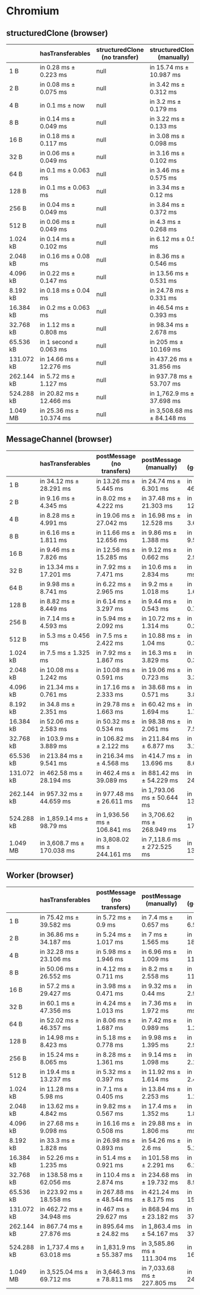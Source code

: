# Chromium

## structuredClone (browser)

|            | hasTransferables        | structuredClone (no transfer) | structuredClone (manually) | structuredClone (getTransferable*) | structuredClone (getTransferables) |
| ---------- | ----------------------- | ----------------------------- | -------------------------- | ---------------------------------- | ---------------------------------- |
| 1 B        | in 0.28 ms ± 0.223 ms   | null                          | in 15.74 ms ± 10.987 ms    | in 5.92 ms ± 2.861 ms              | in 3.52 ms ± 0.194 ms              |
| 2 B        | in 0.08 ms ± 0.075 ms   | null                          | in 3.42 ms ± 0.312 ms      | in 4.42 ms ± 1.102 ms              | in 3.66 ms ± 0.233 ms              |
| 4 B        | in 0.1 ms ± now         | null                          | in 3.2 ms ± 0.179 ms       | in 3.5 ms ± 0.141 ms               | in 3.88 ms ± 0.172 ms              |
| 8 B        | in 0.14 ms ± 0.049 ms   | null                          | in 3.22 ms ± 0.133 ms      | in 4.08 ms ± 1.112 ms              | in 3.84 ms ± 0.677 ms              |
| 16 B       | in 0.18 ms ± 0.117 ms   | null                          | in 3.08 ms ± 0.098 ms      | in 4.68 ms ± 2.316 ms              | in 3.48 ms ± 0.133 ms              |
| 32 B       | in 0.06 ms ± 0.049 ms   | null                          | in 3.16 ms ± 0.102 ms      | in 3.72 ms ± 0.117 ms              | in 3.56 ms ± 0.15 ms               |
| 64 B       | in 0.1 ms ± 0.063 ms    | null                          | in 3.46 ms ± 0.575 ms      | in 3.88 ms ± 0.232 ms              | in 4.74 ms ± 2.037 ms              |
| 128 B      | in 0.1 ms ± 0.063 ms    | null                          | in 3.34 ms ± 0.12 ms       | in 4.9 ms ± 0.762 ms               | in 4.22 ms ± 0.147 ms              |
| 256 B      | in 0.04 ms ± 0.049 ms   | null                          | in 3.84 ms ± 0.372 ms      | in 5.46 ms ± 0.102 ms              | in 5.44 ms ± 0.48 ms               |
| 512 B      | in 0.06 ms ± 0.049 ms   | null                          | in 4.3 ms ± 0.268 ms       | in 9.9 ms ± 4.001 ms               | in 7.48 ms ± 0.147 ms              |
| 1.024 kB   | in 0.14 ms ± 0.102 ms   | null                          | in 6.12 ms ± 0.5 ms        | in 13.66 ms ± 1.176 ms             | in 12.64 ms ± 1.381 ms             |
| 2.048 kB   | in 0.16 ms ± 0.08 ms    | null                          | in 8.36 ms ± 0.546 ms      | in 21.54 ms ± 1.1 ms               | in 21.12 ms ± 1.638 ms             |
| 4.096 kB   | in 0.22 ms ± 0.147 ms   | null                          | in 13.56 ms ± 0.531 ms     | in 38.9 ms ± 0.704 ms              | in 36.86 ms ± 0.939 ms             |
| 8.192 kB   | in 0.18 ms ± 0.04 ms    | null                          | in 24.78 ms ± 0.331 ms     | in 78.46 ms ± 2.873 ms             | in 72.86 ms ± 2.05 ms              |
| 16.384 kB  | in 0.2 ms ± 0.063 ms    | null                          | in 46.54 ms ± 0.393 ms     | in 153.88 ms ± 4.963 ms            | in 141.26 ms ± 2.244 ms            |
| 32.768 kB  | in 1.12 ms ± 0.808 ms   | null                          | in 98.34 ms ± 2.678 ms     | in 306.74 ms ± 3.447 ms            | in 291.42 ms ± 9.793 ms            |
| 65.536 kB  | in 1 second ± 0.063 ms  | null                          | in 205 ms ± 10.169 ms      | in 648.14 ms ± 51.837 ms           | in 590.36 ms ± 20.915 ms           |
| 131.072 kB | in 14.66 ms ± 12.276 ms | null                          | in 437.26 ms ± 31.856 ms   | in 1,258.26 ms ± 25.449 ms         | in 1,190.62 ms ± 33.991 ms         |
| 262.144 kB | in 5.72 ms ± 1.127 ms   | null                          | in 937.78 ms ± 53.707 ms   | in 2,626.06 ms ± 72.277 ms         | in 2,424.76 ms ± 70.113 ms         |
| 524.288 kB | in 20.82 ms ± 12.466 ms | null                          | in 1,762.9 ms ± 37.698 ms  | in 5,110.2 ms ± 34.158 ms          | in 4,751.38 ms ± 41.527 ms         |
| 1.049 MB   | in 25.36 ms ± 10.374 ms | null                          | in 3,508.68 ms ± 84.148 ms | in 10,144.6 ms ± 176.155 ms        | in 9,475.98 ms ± 109.069 ms        |

## MessageChannel (browser)

|            | hasTransferables           | postMessage (no transfers)  | postMessage (manually)      | postMessage (getTransferable*) | postMessage (getTransferables) |
| ---------- | -------------------------- | --------------------------- | --------------------------- | ------------------------------ | ------------------------------ |
| 1 B        | in 34.12 ms ± 28.291 ms    | in 13.26 ms ± 5.445 ms      | in 24.74 ms ± 6.301 ms      | in 64.84 ms ± 46.993 ms        | in 39.74 ms ± 30.941 ms        |
| 2 B        | in 9.16 ms ± 4.345 ms      | in 8.02 ms ± 4.222 ms       | in 37.48 ms ± 21.303 ms     | in 20.02 ms ± 12.838 ms        | in 13 ms ± 6.006 ms            |
| 4 B        | in 8.28 ms ± 4.991 ms      | in 19.06 ms ± 27.042 ms     | in 16.98 ms ± 12.528 ms     | in 12.44 ms ± 3.603 ms         | in 9.44 ms ± 1.074 ms          |
| 8 B        | in 6.16 ms ± 1.811 ms      | in 11.66 ms ± 12.656 ms     | in 9.86 ms ± 1.388 ms       | in 13.22 ms ± 9.554 ms         | in 8.4 ms ± 0.562 ms           |
| 16 B       | in 9.46 ms ± 7.826 ms      | in 12.56 ms ± 15.285 ms     | in 9.12 ms ± 0.662 ms       | in 10.64 ms ± 2.963 ms         | in 9.14 ms ± 1.83 ms           |
| 32 B       | in 13.34 ms ± 17.201 ms    | in 7.92 ms ± 7.471 ms       | in 10.6 ms ± 2.834 ms       | in 9.04 ms ± 0.935 ms          | in 8.8 ms ± 0.61 ms            |
| 64 B       | in 9.98 ms ± 8.741 ms      | in 6.22 ms ± 2.965 ms       | in 9.2 ms ± 1.018 ms        | in 10.12 ms ± 1.656 ms         | in 9.24 ms ± 0.398 ms          |
| 128 B      | in 8.82 ms ± 8.449 ms      | in 6.14 ms ± 3.297 ms       | in 9.44 ms ± 0.543 ms       | in 10.06 ms ± 0.731 ms         | in 10 ms ± 0.228 ms            |
| 256 B      | in 7.14 ms ± 4.593 ms      | in 5.94 ms ± 2.092 ms       | in 10.72 ms ± 1.314 ms      | in 11.88 ms ± 0.214 ms         | in 11.7 ms ± 0.607 ms          |
| 512 B      | in 5.3 ms ± 0.456 ms       | in 7.5 ms ± 2.422 ms        | in 10.88 ms ± 1.04 ms       | in 14.12 ms ± 0.306 ms         | in 14.3 ms ± 1.099 ms          |
| 1.024 kB   | in 7.5 ms ± 1.325 ms       | in 7.92 ms ± 1.867 ms       | in 16.3 ms ± 3.829 ms       | in 20.52 ms ± 0.306 ms         | in 20.24 ms ± 0.831 ms         |
| 2.048 kB   | in 10.08 ms ± 1.242 ms     | in 10.08 ms ± 0.591 ms      | in 19.06 ms ± 0.723 ms      | in 39.54 ms ± 3.322 ms         | in 32.16 ms ± 0.662 ms         |
| 4.096 kB   | in 21.34 ms ± 0.761 ms     | in 17.16 ms ± 2.333 ms      | in 38.68 ms ± 0.571 ms      | in 63.58 ms ± 3.848 ms         | in 55.1 ms ± 1.855 ms          |
| 8.192 kB   | in 34.8 ms ± 2.351 ms      | in 29.78 ms ± 1.663 ms      | in 60.42 ms ± 1.694 ms      | in 104.54 ms ± 1.758 ms        | in 96.94 ms ± 1.444 ms         |
| 16.384 kB  | in 52.06 ms ± 2.583 ms     | in 50.32 ms ± 0.534 ms      | in 98.38 ms ± 2.061 ms      | in 204.96 ms ± 7.529 ms        | in 192.24 ms ± 7.128 ms        |
| 32.768 kB  | in 103.9 ms ± 3.889 ms     | in 106.82 ms ± 2.122 ms     | in 211.84 ms ± 6.877 ms     | in 408.98 ms ± 3.173 ms        | in 385.06 ms ± 7.852 ms        |
| 65.536 kB  | in 213.84 ms ± 9.541 ms    | in 216.34 ms ± 4.568 ms     | in 414.7 ms ± 13.696 ms     | in 818.64 ms ± 8.693 ms        | in 808.32 ms ± 46.456 ms       |
| 131.072 kB | in 462.58 ms ± 28.194 ms   | in 462.4 ms ± 39.089 ms     | in 881.42 ms ± 54.229 ms    | in 1,706.1 ms ± 24.626 ms      | in 1,674.9 ms ± 51.104 ms      |
| 262.144 kB | in 957.32 ms ± 44.659 ms   | in 977.48 ms ± 26.611 ms    | in 1,793.06 ms ± 50.644 ms  | in 3,621.24 ms ± 137.169 ms    | in 3,315.58 ms ± 57.544 ms     |
| 524.288 kB | in 1,859.14 ms ± 98.79 ms  | in 1,936.56 ms ± 106.841 ms | in 3,706.62 ms ± 268.949 ms | in 6,976.94 ms ± 172.199 ms    | in 6,672.62 ms ± 215.234 ms    |
| 1.049 MB   | in 3,608.7 ms ± 170.038 ms | in 3,808.02 ms ± 244.161 ms | in 7,118.6 ms ± 272.525 ms  | in 13,793.22 ms ± 131.441 ms   | in 13,261.98 ms ± 306.932 ms   |

## Worker (browser)

|            | hasTransferables           | postMessage (no transfers) | postMessage (manually)      | postMessage (getTransferable*) | postMessage (getTransferables) |
| ---------- | -------------------------- | -------------------------- | --------------------------- | ------------------------------ | ------------------------------ |
| 1 B        | in 75.42 ms ± 39.582 ms    | in 5.72 ms ± 0.9 ms        | in 7.4 ms ± 0.657 ms        | in 20.54 ms ± 6.582 ms         | in 24.52 ms ± 8.663 ms         |
| 2 B        | in 36.86 ms ± 34.187 ms    | in 5.24 ms ± 1.017 ms      | in 7 ms ± 1.565 ms          | in 22.64 ms ± 18.347 ms        | in 12.76 ms ± 3.008 ms         |
| 4 B        | in 32.28 ms ± 23.106 ms    | in 5.98 ms ± 1.946 ms      | in 6.96 ms ± 1.009 ms       | in 25.16 ms ± 11.305 ms        | in 13.86 ms ± 4.41 ms          |
| 8 B        | in 50.06 ms ± 26.552 ms    | in 4.12 ms ± 0.711 ms      | in 8.2 ms ± 2.558 ms        | in 17.82 ms ± 11.428 ms        | in 11.56 ms ± 3.194 ms         |
| 16 B       | in 57.2 ms ± 29.427 ms     | in 3.98 ms ± 0.471 ms      | in 9.32 ms ± 0.44 ms        | in 11.48 ms ± 2.951 ms         | in 15.56 ms ± 12.916 ms        |
| 32 B       | in 60.1 ms ± 47.356 ms     | in 4.24 ms ± 1.013 ms      | in 7.36 ms ± 1.972 ms       | in 9.86 ms ± 0.869 ms          | in 20.22 ms ± 11.894 ms        |
| 64 B       | in 52.02 ms ± 46.357 ms    | in 8.06 ms ± 1.687 ms      | in 7.42 ms ± 0.989 ms       | in 11.08 ms ± 1.267 ms         | in 14.86 ms ± 5.5 ms           |
| 128 B      | in 14.98 ms ± 8.423 ms     | in 5.18 ms ± 0.778 ms      | in 9.98 ms ± 1.395 ms       | in 11.52 ms ± 2.969 ms         | in 23.72 ms ± 17.232 ms        |
| 256 B      | in 15.24 ms ± 8.065 ms     | in 8.28 ms ± 1.361 ms      | in 9.14 ms ± 1.098 ms       | in 11.98 ms ± 2.121 ms         | in 11.78 ms ± 3.082 ms         |
| 512 B      | in 19.4 ms ± 13.237 ms     | in 5.32 ms ± 0.397 ms      | in 11.92 ms ± 1.614 ms      | in 14.12 ms ± 2.428 ms         | in 13.2 ms ± 1.933 ms          |
| 1.024 kB   | in 11.28 ms ± 5.98 ms      | in 7.1 ms ± 0.405 ms       | in 13.84 ms ± 2.253 ms      | in 19.24 ms ± 1.196 ms         | in 17.98 ms ± 1.462 ms         |
| 2.048 kB   | in 13.62 ms ± 4.842 ms     | in 9.82 ms ± 0.567 ms      | in 17.4 ms ± 1.352 ms       | in 31.66 ms ± 1.881 ms         | in 30.66 ms ± 2.914 ms         |
| 4.096 kB   | in 27.68 ms ± 9.098 ms     | in 16.16 ms ± 0.508 ms     | in 29.88 ms ± 1.806 ms      | in 56.3 ms ± 1.896 ms          | in 52.02 ms ± 2.387 ms         |
| 8.192 kB   | in 33.3 ms ± 1.828 ms      | in 26.98 ms ± 0.893 ms     | in 54.26 ms ± 2.6 ms        | in 106.62 ms ± 5.135 ms        | in 97.18 ms ± 3.384 ms         |
| 16.384 kB  | in 52.26 ms ± 1.235 ms     | in 51.4 ms ± 0.921 ms      | in 101.58 ms ± 2.291 ms     | in 205.58 ms ± 6.18 ms         | in 190.2 ms ± 6.799 ms         |
| 32.768 kB  | in 138.58 ms ± 62.056 ms   | in 110.4 ms ± 2.874 ms     | in 234.68 ms ± 19.732 ms    | in 397.92 ms ± 8.903 ms        | in 389.28 ms ± 13.72 ms        |
| 65.536 kB  | in 223.92 ms ± 18.558 ms   | in 267.88 ms ± 48.544 ms   | in 421.24 ms ± 8.175 ms     | in 804.26 ms ± 15.205 ms       | in 770.26 ms ± 5.641 ms        |
| 131.072 kB | in 462.72 ms ± 34.948 ms   | in 467 ms ± 29.627 ms      | in 868.94 ms ± 23.182 ms    | in 1,649.54 ms ± 37.568 ms     | in 1,547.08 ms ± 46.865 ms     |
| 262.144 kB | in 867.74 ms ± 27.876 ms   | in 895.64 ms ± 24.82 ms    | in 1,863.4 ms ± 54.167 ms   | in 3,268.8 ms ± 37.408 ms      | in 3,153.26 ms ± 44.055 ms     |
| 524.288 kB | in 1,737.4 ms ± 63.018 ms  | in 1,831.9 ms ± 55.387 ms  | in 3,585.86 ms ± 111.304 ms | in 6,546.04 ms ± 169.281 ms    | in 6,125.76 ms ± 52.054 ms     |
| 1.049 MB   | in 3,525.04 ms ± 69.712 ms | in 3,646.3 ms ± 78.811 ms  | in 7,033.68 ms ± 227.805 ms | in 12,979.7 ms ± 243.497 ms    | in 12,357.2 ms ± 343.691 ms    |